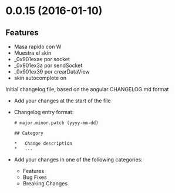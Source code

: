 # 0.0.15 (2016-01-10)

## Features

*	Masa rapido con W
*	Muestra el skin
*	_0x901exae por socket
*	_0x901ex3a por sendSocket 
*	_0x901ex39 por crearDataView 
*   skin autocomplete on

Initial changelog file, based on the angular CHANGELOG.md format

*   Add your changes at the start of the file
*   Changelog entry format:

        # major.minor.patch (yyyy-mm-dd)

        ## Category

        *   Change description
        *   ...

*   Add your changes in one of the following categories:

    *   Features
    *   Bug Fixes
    *   Breaking Changes
